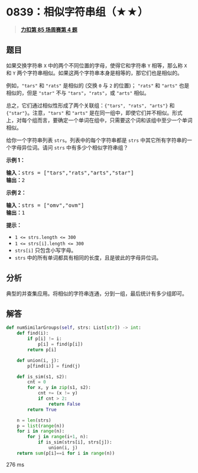 # 0839：相似字符串组（★★）


> <u>**[力扣第 85 场周赛第 4 题](https://leetcode.cn/problems/similar-string-groups/)**</u>

## 题目

<p>如果交换字符串 <code>X</code> 中的两个不同位置的字母，使得它和字符串 <code>Y</code> 相等，那么称 <code>X</code> 和 <code>Y</code> 两个字符串相似。如果这两个字符串本身是相等的，那它们也是相似的。</p>

<p>例如，<code>"tars"</code> 和 <code>"rats"</code> 是相似的 (交换 <code>0</code> 与 <code>2</code> 的位置)； <code>"rats"</code> 和 <code>"arts"</code> 也是相似的，但是 <code>"star"</code> 不与 <code>"tars"</code>，<code>"rats"</code>，或 <code>"arts"</code> 相似。</p>

<p>总之，它们通过相似性形成了两个关联组：<code>{"tars", "rats", "arts"}</code> 和 <code>{"star"}</code>。注意，<code>"tars"</code> 和 <code>"arts"</code> 是在同一组中，即使它们并不相似。形式上，对每个组而言，要确定一个单词在组中，只需要这个词和该组中至少一个单词相似。</p>

<p>给你一个字符串列表 <code>strs</code>。列表中的每个字符串都是 <code>strs</code> 中其它所有字符串的一个字母异位词。请问 <code>strs</code> 中有多少个相似字符串组？</p>



<p><strong>示例 1：</strong></p>

<pre>
<strong>输入：</strong>strs = ["tars","rats","arts","star"]
<strong>输出：</strong>2
</pre>

<p><strong>示例 2：</strong></p>

<pre>
<strong>输入：</strong>strs = ["omv","ovm"]
<strong>输出：</strong>1
</pre>



<p><strong>提示：</strong></p>

<ul>
<li><code>1 &lt;= strs.length &lt;= 300</code></li>
<li><code>1 &lt;= strs[i].length &lt;= 300</code></li>
<li><code>strs[i]</code> 只包含小写字母。</li>
<li><code>strs</code> 中的所有单词都具有相同的长度，且是彼此的字母异位词。</li>
</ul>


## 分析

典型的并查集应用。将相似的字符串连通，分到一组，最后统计有多少组即可。

## 解答

```python
def numSimilarGroups(self, strs: List[str]) -> int:
    def find(i):
        if p[i] != i:
            p[i] = find(p[i])
        return p[i]

    def union(i, j):
        p[find(i)] = find(j)

    def is_sim(s1, s2):
        cnt = 0
        for x, y in zip(s1, s2):
            cnt += (x != y)
            if cnt > 2:
                return False
        return True

    n = len(strs)
    p = list(range(n))
    for i in range(n):
        for j in range(i+1, n):
            if is_sim(strs[i], strs[j]):
                union(i, j)
    return sum(p[i]==i for i in range(n))
```
276 ms


